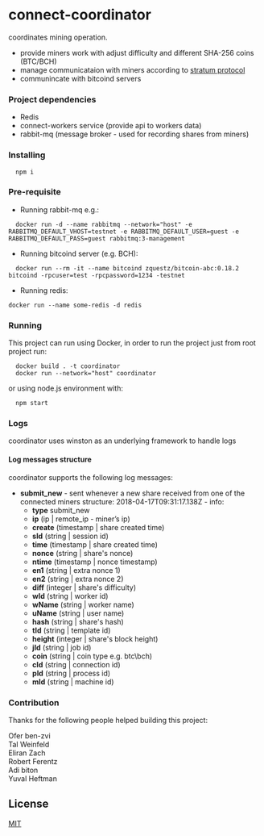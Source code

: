 # connect-coordinator
coordinates mining operation.
- provide miners work with adjust difficulty and different SHA-256 coins (BTC/BCH)
- manage communicataion with miners according to [stratum protocol](https://slushpool.com/help/manual/stratum-protocol)
- communincate with bitcoind servers

### Project dependencies
- Redis
- connect-workers service (provide api to workers data)
- rabbit-mq (message broker - used for recording shares from miners)

### Installing

``` shell
  npm i
```

### Pre-requisite
- Running rabbit-mq e.g.:
```
  docker run -d --name rabbitmq --network="host" -e RABBITMQ_DEFAULT_VHOST=testnet -e RABBITMQ_DEFAULT_USER=guest -e RABBITMQ_DEFAULT_PASS=guest rabbitmq:3-management
```
- Running bitcoind server (e.g. BCH):
```
  docker run --rm -it --name bitcoind zquestz/bitcoin-abc:0.18.2 bitcoind -rpcuser=test -rpcpassword=1234 -testnet
```

- Running redis:
```
docker run --name some-redis -d redis
```

### Running
This project can run using Docker, in order to run the project just from root project run:
```
  docker build . -t coordinator
  docker run --network="host" coordinator
```
or using node.js environment with:
```
  npm start
```
### Logs
coordinator uses winston as an underlying framework to handle logs

#### Log messages structure
coordinator supports the following log messages:
- **submit_new** - sent whenever a new share received from one of the connected miners structure:
  2018-04-17T09:31:17.138Z - info:
  - **type** submit_new
  - **ip** (ip | remote_ip - miner’s ip)
  - **create** (timestamp | share created time)
  - **sId** (string | session id)
  - **time** (timestamp | share created time)
  - **nonce** (string | share's nonce)
  - **ntime** (timestamp | nonce timestamp)
  - **en1** (string | extra nonce 1)
  - **en2** (string | extra nonce 2)
  - **diff** (integer | share's difficulty)
  - **wId** (string | worker id)
  - **wName** (string | worker name)
  - **uName** (string | user name)
  - **hash** (string | share's hash)
  - **tId** (string | template id)
  - **height** (integer | share's block height)
  - **jId** (string | job id)
  - **coin** (string | coin type e.g. btc\bch)
  - **cId** (string | connection id)
  - **pId** (string | process id)
  - **mId** (string | machine id)


### Contribution
Thanks for the following people helped building this project:

Ofer ben-zvi  
Tal Weinfeld  
Eliran Zach  
Robert Ferentz  
Adi biton  
Yuval Heftman  

## License
[MIT](http://opensource.org/licenses/MIT) 

